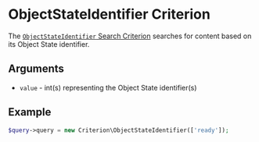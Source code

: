# ObjectStateIdentifier Criterion

The [`ObjectStateIdentifier` Search Criterion](https://github.com/ezsystems/ezpublish-kernel/blob/v8.0.0-beta3/eZ/Publish/API/Repository/Values/Content/Query/Criterion/ObjectStateId.php)
searches for content based on its Object State identifier.

## Arguments

- `value` - int(s) representing the Object State identifier(s)

## Example

``` php
$query->query = new Criterion\ObjectStateIdentifier(['ready']);
```
